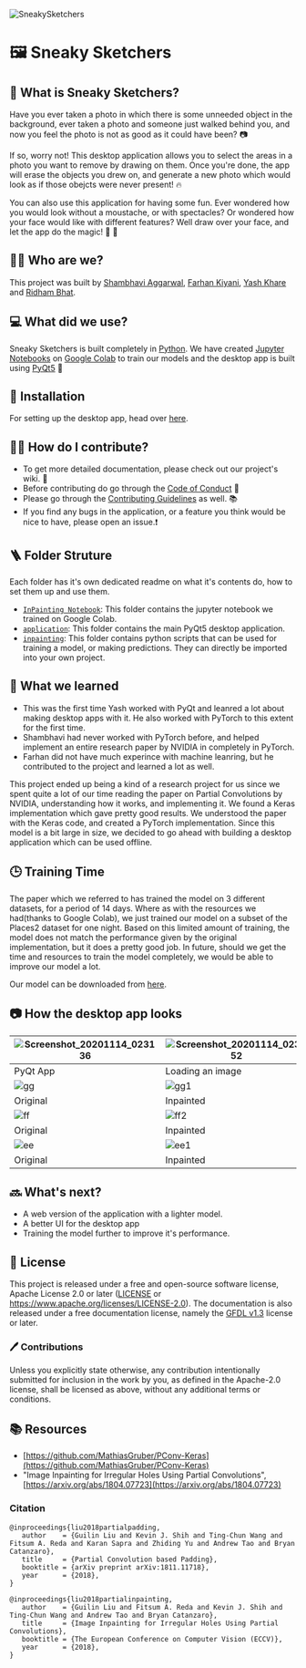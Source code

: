![SneakySketchers](https://socialify.git.ci/yashk2000/SneakySketchers/image?description=1&descriptionEditable=Make%20your%20almost%20perfect%20photos%2C%20perfect!&font=Source%20Code%20Pro&forks=1&issues=1&language=1&owner=1&pattern=Circuit%20Board&pulls=1&stargazers=1&theme=Dark)

# 🖼️ Sneaky Sketchers

## 🙋 What is Sneaky Sketchers?

Have you ever taken a photo in which there is some unneeded object in the background, ever taken a photo and someone just walked behind you, and now you feel the photo is not as good as it could have been? 📷 

If so, worry not! This desktop application allows you to select the areas in a photo you want to remove by drawing on them. Once you're done, the app will erase the objects you drew on, and generate a new photo which would look as if those obejcts were never present! 🔥

You can also use this application for having some fun. Ever wondered how you would look without a moustache, or with spectacles? Or wondered how your face would like with different features? Well draw over your face, and let the app do the magic! 👦 👧

## 👨‍🏭 Who are we?
This project was built by [Shambhavi Aggarwal](https://github.com/agg-shambhavi), [Farhan Kiyani](https://github.com/farhan2742), [Yash Khare](https://github.com/yashk2000) and [Ridham Bhat](https://github.com/ridhambhat).

## 💻 What did we use?
Sneaky Sketchers is built completely in [Python](https://www.python.org/). We have created [Jupyter Notebooks](https://jupyter.org/) on [Google Colab](https://colab.research.google.com/) to train our models and the desktop app is built using [PyQt5](https://pypi.org/project/PyQt5/) 🐍

## :hammer: Installation 

For setting up the desktop app, head over [here](https://github.com/yashk2000/SneakySketchers/tree/main/application).

## :man_technologist: How do I contribute?
- To get more detailed documentation, please check out our project's wiki. :book:
- Before contributing do go through the [Code of Conduct](https://github.com/yashk2000/SneakySketchers/blob/main/CODE_OF_CONDUCT.md) :wrench:
- Please go through the [Contributing Guidelines](https://github.com/yashk2000/SneakySketchers/blob/main/CONTRIBUTING.md) as well. 📚
- If you find any bugs in the application, or a feature you think would be nice to have, please open an issue.❗

## 🪜 Folder Struture 

Each folder has it's own dedicated readme on what it's contents do, how to set them up and use them. 

- [`InPainting Notebook`](https://github.com/yashk2000/SneakySketchers/tree/main/InPainting%20Notebook): This folder contains the jupyter notebook we trained on Google Colab. 
- [`application`](https://github.com/yashk2000/SneakySketchers/tree/main/application): This folder contains the main PyQt5 desktop application.  
- [`inpainting`](https://github.com/yashk2000/SneakySketchers/tree/main/inpainting): This folder contains python scripts that can be used for training a model, or making predictions. They can directly be imported into your own project. 

## 💭 What we learned 

- This was the first time Yash worked with PyQt and leanred a lot about making desktop apps with it. He also worked with PyTorch to this extent for the first time.  
- Shambhavi had never worked with PyTorch before, and helped implement an entire research paper by NVIDIA in completely in PyTorch. 
- Farhan did not have much experince with machine leanring, but he contributed to the project and learned a lot as well. 

This project ended up being a kind of a research project for us since we spent quite a lot of our time reading the paper on Partial Convolutions by NVIDIA, understanding how it works, and implementing it. We found a Keras implementation which gave pretty good results. We understood the paper with the Keras code, and created a PyTorch implementation. Since this model is a bit large in size, we decided to go ahead with building a desktop application which can be used offline.

## 🕒 Training Time

The paper which we referred to has trained the model on 3 different datasets, for a period of 14 days. Where as with the resources we had(thanks to Google Colab), we just trained our model on a subset of the Places2 dataset for one night. Based on this limited amount of training, the model does not match the performance given by the original implementation, but it does a pretty good job. In future, should we get the time and resources to train the model completely, we would be able to improve our model a lot.  

Our model can be downloaded from [here](https://drive.google.com/file/d/1_J-NgecLjU9PDvkmnJAo7-ghcQuqia2N/view?usp=sharing).

## 📷 How the desktop app looks 

| ![Screenshot_20201114_023136](https://user-images.githubusercontent.com/41234408/99120923-b6591600-2621-11eb-8995-4ba92802416c.png) | ![Screenshot_20201114_023152](https://user-images.githubusercontent.com/41234408/99120920-b48f5280-2621-11eb-8f48-c6a9b5c6df5b.png)  |
|---|---|
| PyQt App | Loading an image |
| ![gg](https://user-images.githubusercontent.com/41234408/99121621-ba396800-2622-11eb-9526-f57f67ebd687.png) | ![gg1](https://user-images.githubusercontent.com/41234408/99121620-b9083b00-2622-11eb-829e-499da1a7a449.png) |
| Original | Inpainted |
| ![ff](https://user-images.githubusercontent.com/41234408/99121719-ea810680-2622-11eb-9316-f8ab7fef7888.png) | ![ff2](https://user-images.githubusercontent.com/41234408/99121713-e8b74300-2622-11eb-87b8-823935ecf182.png) |
| Original | Inpainted |
| ![ee](https://user-images.githubusercontent.com/41234408/99121752-fc62a980-2622-11eb-92eb-e806539e4492.png) | ![ee1](https://user-images.githubusercontent.com/41234408/99121748-fa98e600-2622-11eb-942c-b3a5978a69c6.png) |
| Original | Inpainted |

## :soon: What's next? 

- A web version of the application with a lighter model. 
- A better UI for the desktop app
- Training the model further to improve it's performance. 

## 📜 License
This project is released under a free and open-source software license, Apache License 2.0 or later ([LICENSE](LICENSE) or https://www.apache.org/licenses/LICENSE-2.0). The documentation is also released under a free documentation license, namely the [GFDL v1.3](https://www.gnu.org/licenses/fdl-1.3.en.html) license or later.

### 🖊️ Contributions
Unless you explicitly state otherwise, any contribution intentionally submitted for inclusion in the work by you, as defined in the Apache-2.0 license, shall be licensed as above, without any additional terms or conditions.

## :books: Resources 

- [https://github.com/MathiasGruber/PConv-Keras](https://github.com/MathiasGruber/PConv-Keras)
- "Image Inpainting for Irregular Holes Using Partial Convolutions", [https://arxiv.org/abs/1804.07723](https://arxiv.org/abs/1804.07723)

### Citation

```
@inproceedings{liu2018partialpadding,
   author    = {Guilin Liu and Kevin J. Shih and Ting-Chun Wang and Fitsum A. Reda and Karan Sapra and Zhiding Yu and Andrew Tao and Bryan Catanzaro},
   title     = {Partial Convolution based Padding},
   booktitle = {arXiv preprint arXiv:1811.11718},   
   year      = {2018},
}
```

```
@inproceedings{liu2018partialinpainting,
   author    = {Guilin Liu and Fitsum A. Reda and Kevin J. Shih and Ting-Chun Wang and Andrew Tao and Bryan Catanzaro},
   title     = {Image Inpainting for Irregular Holes Using Partial Convolutions},
   booktitle = {The European Conference on Computer Vision (ECCV)},   
   year      = {2018},
}
```
